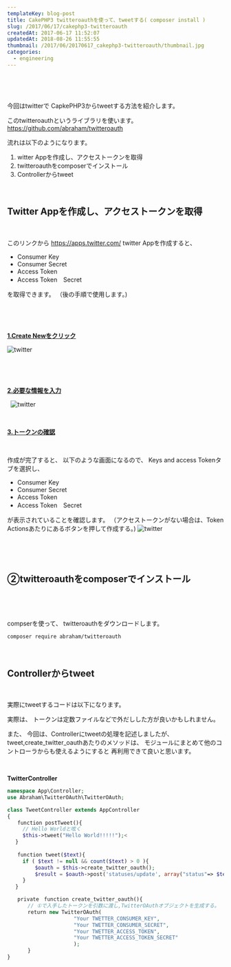 ```yaml
---
templateKey: blog-post
title: CakePHP3 twitteroauthを使って、tweetする( composer install )
slug: /2017/06/17/cakephp3-twitteroauth
createdAt: 2017-06-17 11:52:07
updatedAt: 2018-08-26 11:55:55
thumbnail: /2017/06/20170617_cakephp3-twitteroauth/thumbnail.jpg
categories:
  - engineering
---
```


&nbsp;

&nbsp;

今回はtwitterで
CapkePHP3からtweetする方法を紹介します。

このtwitteroauthというライブラリを使います。
<a href="https://github.com/abraham/twitteroauth">https://github.com/abraham/twitteroauth</a>

流れは以下のようになります。

1. witter Appを作成し、アクセストークンを取得
2. twitteroauthをcomposerでインストール
3. Controllerからtweet
&nbsp;

<div class="adsense"></div>

&nbsp;

<h2 class="chapter">Twitter Appを作成し、アクセストークンを取得</h2>

&nbsp;

このリンクから
<a href="https://apps.twitter.com/">https://apps.twitter.com/</a>
twitter Appを作成すると、

<ul>
 	<li>Consumer Key</li>
 	<li>Consumer Secret</li>
 	<li>Access Token</li>
 	<li>Access Token　Secret</li>
</ul>
を取得できます。
（後の手順で使用します。)

&nbsp;

&nbsp;

<span style="text-decoration: underline;"><strong>1.Create Newをクリック</strong></span>

<img class="post-image" src="https://statics.ver-1-0.net/uploads/2017/06/20170617_cakephp3-twitteroauth/twitter1.png" alt="twitter"/>

&nbsp;

&nbsp;

<span style="text-decoration: underline;"><strong>2.必要な情報を入力</strong></span>

&nbsp;
<img class="post-image" src="https://statics.ver-1-0.net/uploads/2017/06/20170617_cakephp3-twitteroauth/twitter2.png" alt="twitter"/>

&nbsp;

<span style="text-decoration: underline;"><strong>3.トークンの確認</strong></span>

&nbsp;

作成が完了すると、
以下のような画面になるので、
Keys and access Tokenタブを選択し、
<ul>
 	<li>Consumer Key</li>
 	<li>Consumer Secret</li>
 	<li>Access Token</li>
 	<li>Access Token　Secret</li>
</ul>
が表示されていることを確認します。
（アクセストークンがない場合は、Token Actionsあたりにあるボタンを押して作成する。)

<img class="post-image" src="https://statics.ver-1-0.net/uploads/2017/06/20170617_cakephp3-twitteroauth/twitter3.png" alt="twitter"/>

&nbsp;

&nbsp;
<h2 class="chapter">②twitteroauthをcomposerでインストール</h2>
&nbsp;

&nbsp;

compserを使って、
twitteroauthをダウンロードします。
```bash
composer require abraham/twitteroauth
```

&nbsp;
<h2 class="chapter">Controllerからtweet</h2>
&nbsp;

実際にtweetするコードは以下になります。

実際は、
トークンは定数ファイルなどで外だしした方が良いかもしれません。

また、
今回は、Controllerにtweetの処理を記述しましたが、
tweet,create_twitter_oauthあたりのメソッドは、
モジュールにまとめて他のコントローラからも使えるようにすると
再利用できて良いと思います。

&nbsp;

<strong>TwitterController</strong>
```php
namespace App\Controller;
use Abraham\TwitterOAuth\TwitterOAuth;

class TweetController extends AppController
{
　　function postTweet(){
　　　// Hello Worldと呟く
　　　$this->tweet("Hello World!!!!!");<
 　}
 　　
　　function tweet($text){
     if ( $text != null && count($text) > 0 ){
         $oauth = $this->create_twitter_oauth();
         $result = $oauth->post('statuses/update', array("status"=> $text ));
     }
 　}

　　private　function create_twitter_oauth(){
　　　　// ①で入手したトークンを引数に渡し,TwitterOAuthオブジェクトを生成する。
　　　　return new TwitterOAuth(
　　　　　　　　　　　　　"Your TWETTER_CONSUMER_KEY",
　　　　　　　　　　　　　"Your TWETTER_CONSUMER_SECRET",
　　　　　　　　　　　　　"Your TWETTER_ACCESS_TOKEN",
　　　　　　　　　　　　　"Your TWETTER_ACCESS_TOKEN_SECRET"
　　　　　　　　　　　　　);
　　　　}
}

```

&nbsp;
